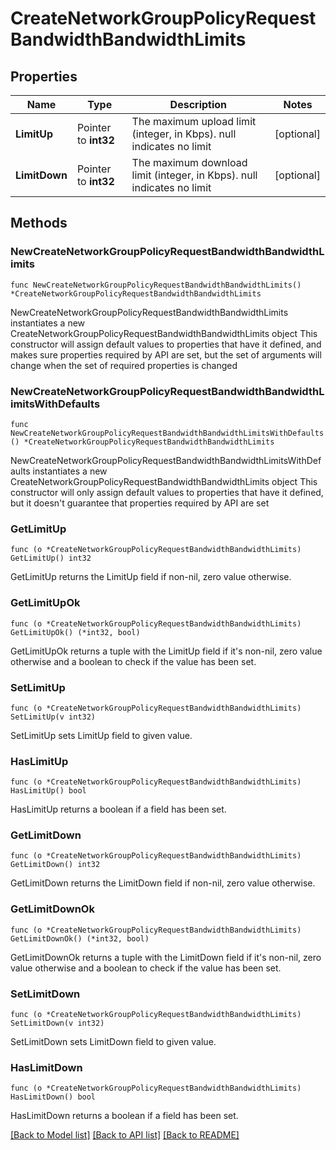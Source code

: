 # CreateNetworkGroupPolicyRequestBandwidthBandwidthLimits

## Properties

Name | Type | Description | Notes
------------ | ------------- | ------------- | -------------
**LimitUp** | Pointer to **int32** | The maximum upload limit (integer, in Kbps). null indicates no limit | [optional] 
**LimitDown** | Pointer to **int32** | The maximum download limit (integer, in Kbps). null indicates no limit | [optional] 

## Methods

### NewCreateNetworkGroupPolicyRequestBandwidthBandwidthLimits

`func NewCreateNetworkGroupPolicyRequestBandwidthBandwidthLimits() *CreateNetworkGroupPolicyRequestBandwidthBandwidthLimits`

NewCreateNetworkGroupPolicyRequestBandwidthBandwidthLimits instantiates a new CreateNetworkGroupPolicyRequestBandwidthBandwidthLimits object
This constructor will assign default values to properties that have it defined,
and makes sure properties required by API are set, but the set of arguments
will change when the set of required properties is changed

### NewCreateNetworkGroupPolicyRequestBandwidthBandwidthLimitsWithDefaults

`func NewCreateNetworkGroupPolicyRequestBandwidthBandwidthLimitsWithDefaults() *CreateNetworkGroupPolicyRequestBandwidthBandwidthLimits`

NewCreateNetworkGroupPolicyRequestBandwidthBandwidthLimitsWithDefaults instantiates a new CreateNetworkGroupPolicyRequestBandwidthBandwidthLimits object
This constructor will only assign default values to properties that have it defined,
but it doesn't guarantee that properties required by API are set

### GetLimitUp

`func (o *CreateNetworkGroupPolicyRequestBandwidthBandwidthLimits) GetLimitUp() int32`

GetLimitUp returns the LimitUp field if non-nil, zero value otherwise.

### GetLimitUpOk

`func (o *CreateNetworkGroupPolicyRequestBandwidthBandwidthLimits) GetLimitUpOk() (*int32, bool)`

GetLimitUpOk returns a tuple with the LimitUp field if it's non-nil, zero value otherwise
and a boolean to check if the value has been set.

### SetLimitUp

`func (o *CreateNetworkGroupPolicyRequestBandwidthBandwidthLimits) SetLimitUp(v int32)`

SetLimitUp sets LimitUp field to given value.

### HasLimitUp

`func (o *CreateNetworkGroupPolicyRequestBandwidthBandwidthLimits) HasLimitUp() bool`

HasLimitUp returns a boolean if a field has been set.

### GetLimitDown

`func (o *CreateNetworkGroupPolicyRequestBandwidthBandwidthLimits) GetLimitDown() int32`

GetLimitDown returns the LimitDown field if non-nil, zero value otherwise.

### GetLimitDownOk

`func (o *CreateNetworkGroupPolicyRequestBandwidthBandwidthLimits) GetLimitDownOk() (*int32, bool)`

GetLimitDownOk returns a tuple with the LimitDown field if it's non-nil, zero value otherwise
and a boolean to check if the value has been set.

### SetLimitDown

`func (o *CreateNetworkGroupPolicyRequestBandwidthBandwidthLimits) SetLimitDown(v int32)`

SetLimitDown sets LimitDown field to given value.

### HasLimitDown

`func (o *CreateNetworkGroupPolicyRequestBandwidthBandwidthLimits) HasLimitDown() bool`

HasLimitDown returns a boolean if a field has been set.


[[Back to Model list]](../README.md#documentation-for-models) [[Back to API list]](../README.md#documentation-for-api-endpoints) [[Back to README]](../README.md)


